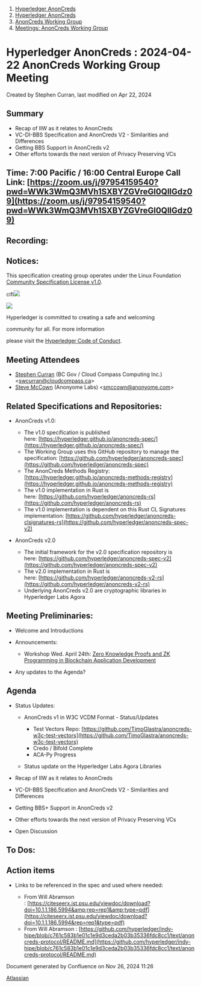 1. [Hyperledger AnonCreds](index.html)
2. [Hyperledger AnonCreds](Hyperledger-AnonCreds_20283406.html)
3. [AnonCreds Working Group](AnonCreds-Working-Group_20291468.html)
4. [Meetings: AnonCreds Working Group](20291486.html)

# Hyperledger AnonCreds : 2024-04-22 AnonCreds Working Group Meeting

Created by Stephen Curran, last modified on Apr 22, 2024

## Summary

- Recap of IIW as it relates to AnonCreds
- VC-DI-BBS Specification and AnonCreds V2 - Similarities and Differences
- Getting BBS Support in AnonCreds v2
- Other efforts towards the next version of Privacy Preserving VCs

## Time: 7:00 Pacific / 16:00 Central Europe Call Link: [https://zoom.us/j/97954159540?pwd=WWk3WmQ3MVh1SXBYZGVreGl0QllGdz09](https://zoom.us/j/97954159540?pwd=WWk3WmQ3MVh1SXBYZGVreGl0QllGdz09)

## Recording:

## Notices:

This specification creating group operates under the Linux Foundation [Community Specification License v1.0](https://github.com/hyperledger/anoncreds-spec/blob/main/1._Community_Specification_License-v1.md).

cifi![](https://wiki.hyperledger.org/download/attachments/29034696/Antitrustnotice.png?version=1&modificationDate=1581695654000&api=v2)

![](https://wiki.hyperledger.org/download/attachments/2392771/welcome.png?version=2&modificationDate=1572450107000&api=v2)

Hyperledger is committed to creating a safe and welcoming

community for all. For more information

please visit the [Hyperledger Code of Conduct](https://lf-hyperledger.atlassian.net/wiki/spaces/HYP/pages/19595281/Hyperledger+Code+of+Conduct).

## Meeting Attendees

- [Stephen Curran](https://lf-hyperledger.atlassian.net/wiki/people/557058:d676f135-ecd6-465b-b7eb-f87976bf4569?ref=confluence) (BC Gov / Cloud Compass Computing Inc.) &lt;swcurran@cloudcompass.ca&gt;
- [Steve McCown](https://lf-hyperledger.atlassian.net/wiki/people/712020:6a16994f-5370-4543-a732-609646e7e665?ref=confluence) (Anonyome Labs) &lt;smccown@anonyome.com&gt;

## Related Specifications and Repositories:

- AnonCreds v1.0:
  
  - The v1.0 specification is published here: [https://hyperledger.github.io/anoncreds-spec/](https://hyperledger.github.io/anoncreds-spec/)
  - The Working Group uses this GitHub repository to manage the specification: [https://github.com/hyperledger/anoncreds-spec](https://github.com/hyperledger/anoncreds-spec)
  - The AnonCreds Methods Registry: [https://hyperledger.github.io/anoncreds-methods-registry](https://hyperledger.github.io/anoncreds-methods-registry)
  - The v1.0 implementation in Rust is here: [https://github.com/hyperledger/anoncreds-rs](https://github.com/hyperledger/anoncreds-rs)
  - The v1.0 implementation is dependent on this Rust CL Signatures implementation: [https://github.com/hyperledger/anoncreds-clsignatures-rs](https://github.com/hyperledger/anoncreds-spec-v2)
- AnonCreds v2.0
  
  - The initial framework for the v2.0 specification repository is here: [https://github.com/hyperledger/anoncreds-spec-v2](https://github.com/hyperledger/anoncreds-spec-v2)
  - The v2.0 implementation in Rust is here: [https://github.com/hyperledger/anoncreds-v2-rs](https://github.com/hyperledger/anoncreds-v2-rs)
  - Underlying AnonCreds v2.0 are cryptographic libraries in Hyperledger Labs Agora

## Meeting Preliminaries:

- Welcome and Introductions
- Announcements:
  
  - Workshop Wed. April 24th: [Zero Knowledge Proofs and ZK Programming in Blockchain Application Development](https://zoom.us/meeting/register/tJYkfuyhpjsqGd1FCs-ZeFzD90EyqFy18IMt)
- Any updates to the Agenda?

## Agenda

- Status Updates:
  
  - AnonCreds v1 in W3C VCDM Format - Status/Updates
    
    - Test Vectors Repo: [https://github.com/TimoGlastra/anoncreds-w3c-test-vectors](https://github.com/TimoGlastra/anoncreds-w3c-test-vectors)
    - Credo / Bifold Complete
    - ACA-Py Progress
  - Status update on the Hyperledger Labs Agora Libraries
- Recap of IIW as it relates to AnonCreds
- VC-DI-BBS Specification and AnonCreds V2 - Similarities and Differences
- Getting BBS+ Support in AnonCreds v2
- Other efforts towards the next version of Privacy Preserving VCs
- Open Discussion

## To Dos:

## Action items

- Links to be referenced in the spec and used where needed:
  
  - From Will Abramson : [https://citeseerx.ist.psu.edu/viewdoc/download?doi=10.1.1.186.5994&amp;rep=rep1&amp;type=pdf](https://citeseerx.ist.psu.edu/viewdoc/download?doi=10.1.1.186.5994&rep=rep1&type=pdf)
  - From Will Abramson : [https://github.com/hyperledger/indy-hipe/blob/c761c583b1e01c1e9d3ceda2b03b35336fdc8cc1/text/anoncreds-protocol/README.md](https://github.com/hyperledger/indy-hipe/blob/c761c583b1e01c1e9d3ceda2b03b35336fdc8cc1/text/anoncreds-protocol/README.md)

Document generated by Confluence on Nov 26, 2024 11:26

[Atlassian](http://www.atlassian.com/)
